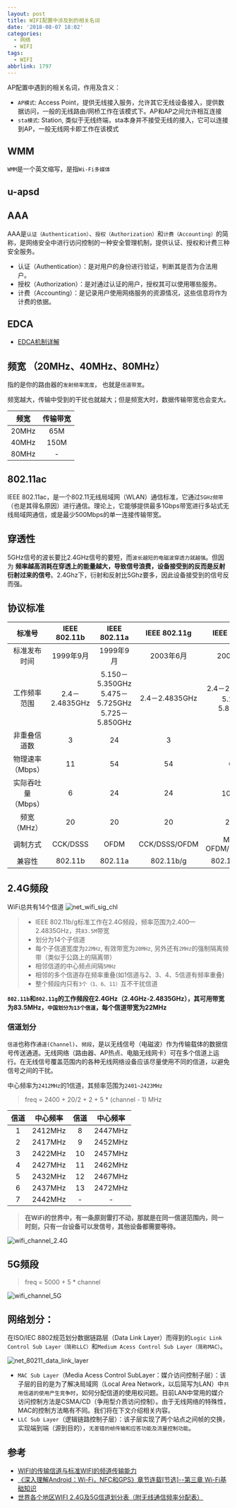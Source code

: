 ```yaml
---
layout: post
title: WIFI配置中涉及到的相关名词
date: '2018-08-07 18:02'
categories:
  - 网络
  - WIFI
tags:
  - WIFI
abbrlink: 1797
---
```


AP配置中遇到的相关名词，作用及含义：
<!--more-->

* `AP模式`: Access Point，提供无线接入服务，允许其它无线设备接入，提供数据访问，一般的无线路由/网桥工作在该模式下。AP和AP之间允许相互连接
* `sta模式`: Station, 类似于无线终端，sta本身并不接受无线的接入，它可以连接到AP，一般无线网卡即工作在该模式

## WMM

`WMM`是一个英文缩写，是指`Wi-Fi多媒体`


## u-apsd


## AAA

AAA是`认证（Authentication）`、`授权（Authorization）`和`计费（Accounting）`的简称，是网络安全中进行访问控制的一种安全管理机制，提供认证、授权和计费三种安全服务。

* 认证（Authentication）：是对用户的身份进行验证，判断其是否为合法用户。
* 授权（Authorization）：是对通过认证的用户，授权其可以使用哪些服务。
* 计费（Accounting）：是记录用户使用网络服务的资源情况，这些信息将作为计费的依据。

## EDCA

- [EDCA机制详解](https://blog.csdn.net/lin_shuqing/article/details/75099047)


## 频宽 （20MHz、40MHz、80MHz）

指的是你的路由器的`发射频率宽度`， 也就是`信道带宽`。

频宽越大，传输中受到的干扰也就越大；但是频宽大时，数据传输带宽也会变大。

| 频宽  | 传输带宽 |
|:-----:|:--------:|
| 20MHz |   65M    |
| 40MHz |   150M   |
| 80MHz |    -     |



## 802.11ac

IEEE 802.11ac，是一个802.11无线局域网（WLAN）通信标准，它通过`5GHz频带`（也是其得名原因）进行通信。理论上，它能够提供最多1Gbps带宽进行多站式无线局域网通信，或是最少500Mbps的单一连接传输带宽。

## 穿透性

5GHz信号的波长要比2.4GHz信号的要短，而`波长越短的电磁波穿透力就越强`。但因为 **频率越高消耗在穿透上的能量越大，导致信号浪费，设备接受到的反而是反射衍射过来的信号**。2.4Ghz下，衍射和反射比5Ghz要多，因此设备接受到的信号反而强。


## 协议标准

|       标准号       |  IEEE 802.11b  |                  IEEE 802.11a                   |  IEEE 802.11g  |          IEEE 802.11n          |
|:------------------:|:--------------:|:-----------------------------------------------:|:--------------:|:------------------------------:|
|    标准发布时间    |   1999年9月    |                    1999年9月                    |   2003年6月    |           2009年9月            |
|    工作频率范围    | 2.4－2.4835GHz | 5.150－5.350GHz 5.475－5.725GHz 5.725－5.850GHz | 2.4－2.4835GHz | 2.4－2.4835GHz 5.150－5.850GHz |
|    非重叠信道数    |       3        |                       24                        |       3        |               15               |
|  物理速率（Mbps）  |       11       |                       54                        |       54       |              600               |
| 实际吞吐量（Mbps） |       6        |                       24                        |       24       |            100以上             |
|    频宽（MHz）     |       20       |                       20                        |       20       |             20/40              |
|      调制方式      |    CCK/DSSS    |                      OFDM                       | CCK/DSSS/OFDM  |       MIMO-OFDM/DSSS/CCK       |
|       兼容性       |    802.11b     |                     802.11a                     |   802.11b/g    |         802.11a/b/g/n          |



## 2.4G频段

WiFi总共有14个信道
![net_wifi_sig_chl](/images/2018/08/net_wifi_sig_chl.png)

> - IEEE 802.11b/g标准工作在2.4G频段，频率范围为2.400—2.4835GHz，共`83.5M`带宽
> - 划分为14个子信道
> - 每个子信道宽度为`22MHz`, 有效带宽为`20MHz`, 另外还有`2MHz`的强制隔离频带（类似于公路上的隔离带）
> - 相邻信道的中心频点间隔`5MHz`
> - 相邻的多个信道存在频率重叠(如1信道与2、3、4、5信道有频率重叠)
> - 整个频段内只有`3个（1、6、11）`互不干扰信道

**`802.11b`和`802.11g`的工作频段在2.4GHz（2.4GHz-2.4835GHz），其可用带宽为83.5MHz，`中国划分为13个信道`，每个信道带宽为22MHz**

### 信道划分

`信道`也称作`通道(Channel)`、`频段`，是以无线信号（电磁波）作为传输载体的数据信号传送通道。无线网络（路由器、AP热点、电脑无线网卡）可在多个信道上运行。在无线信号覆盖范围内的各种无线网络设备应该尽量使用不同的信道，以避免信号之间的干扰。

中心频率为`2412MHz`的1信道，其频率范围为`2401~2423MHz`


> freq = 2400 + 20/2 + 2 + 5 * (channel - 1) MHz

| 信道 | 中心频率 | 信道 | 中心频率 |
|:----:|:--------:|:----:|:--------:|
|  1   | 2412MHz  |  8   | 2447MHz  |
|  2   | 2417MHz  |  9   | 2452MHz  |
|  3   | 2422MHz  |  10  | 2457MHz  |
|  4   | 2427MHz  |  11  | 2462MHz  |
|  5   | 2432MHz  |  12  | 2467MHz  |
|  6   | 2437MHz  |  13  | 2472MHz  |
|  7   | 2442MHz  |  -   |    -     |

>**在WiFi的世界中，有一条原则雷打不动，那就是在同一信道范围内，同一时刻，只有一台设备可以发信号，其他设备都需要等待。**

![wifi_channel_2.4G](/images/2018/11/wifi_channel_2_4g.png)

## 5G频段

> freq = 5000 + 5 * channel

![wifi_channel_5G](/images/2018/11/wifi_channel_5g.png)

## 网络划分：

在ISO/IEC 8802规范划分数据链路层（Data Link Layer）而得到的`Logic Link Control Sub Layer（简称LLC）`和`Medium Acess Control Sub Layer（简称MAC）`。

![net_80211_data_link_layer](/images/2018/08/net_80211_data_link_layer.png)

- `MAC Sub Layer`（Media Acess Control SubLayer：媒介访问控制子层）：该子层的目的是为了解决局域网（Local Area Network，以后简写为LAN）中`共用信道的使用产生竞争时`，如何分配信道的使用权问题。目前LAN中常用的媒介访问控制方法是CSMA/CD（争用型介质访问控制）。由于无线网络的特殊性，MAC的控制方法略有不同。我们将在下文介绍相关内容。
- `LLC Sub Layer`（逻辑链路控制子层）：该子层实现了两个站点之间帧的交换，实现端到端（源到目的），`无差错的帧传输和应答功能及流量控制功能`。

## 参考

- [WIFI的传输信道与标准WIFI的频道传输能力](https://blog.csdn.net/huguohu2006/article/details/52250119)
- [《深入理解Android：Wi-Fi，NFC和GPS》章节连载[节选]--第三章 Wi-Fi基础知识](https://blog.csdn.net/innost/article/details/20651445)
- [世界各个地区WIFI 2.4G及5G信道划分表（附无线通信频率分配表）](https://blog.csdn.net/dxpqxb/article/details/80969760)
